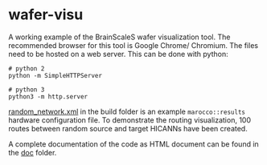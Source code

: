 # wafer-visu

A working example of the BrainScaleS wafer visualization tool. The recommended browser for this tool is Google Chrome/ Chromium. The files need to be hosted on a web server. This can be done with python:
```
# python 2
python -m SimpleHTTPServer

# python 3
python3 -m http.server
```
[random_network.xml](build/random_network.xml) in the build folder is an example ```marocco::results``` hardware configuration file. To demonstrate the routing visualization, 100 routes between random source and target HICANNs have been created.

A complete documentation of the code as HTML document can be found in the [doc](doc) folder.
